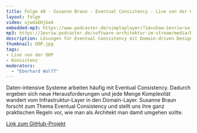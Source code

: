 ```yaml
---
title: Folge 40 - Susanne Braun - Eventual Consistency - Live von der OOP
layout: folge
video: ujwdaEHjba4
embedded-mp3: https://www.podcaster.de/simpleplayer/?id=show~1evriw~software-architektur-im-stream~pod-60296de85f0d0095371987&v=1613328280
mp3: https://1evriw.podcaster.de/software-architektur-im-stream/media/Braun.mp3
description: Lösungen für Eventual Consistency mit Domain-driven Design
thumbnail: OOP.jpg
tags:
- Live von der OOP
- Konsistenz
moderators:
  - "Eberhard Wolff"
---
```


Daten-intensive Systeme arbeiten häufig mit Eventual
Consistency. Dadurch ergeben sich neue Herausforderungen und jede
Menge Komplexität wandert vom Infrastruktur-Layer in den
Domain-Layer. Susanne Braun forscht zum Thema Eventual Consistency und
stellt uns ihre ganz praktischen Regeln vor, wie man als Architekt man
damit umgehen sollte.

[Link zum GitHub-Projekt](https://github.com/EventuallyConsistentDDD/design-guidelines)
